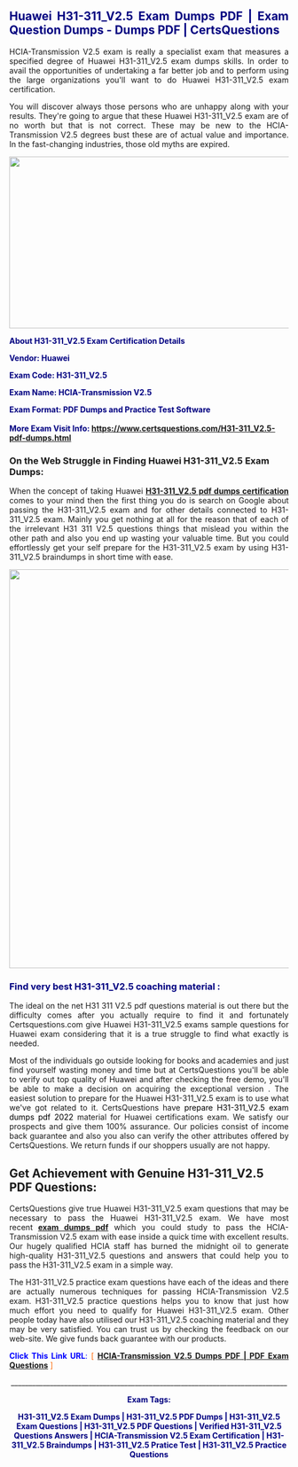 <h2 style="text-align: justify;"><span style="color: #000080;">Huawei H31-311_V2.5 Exam Dumps PDF | Exam Question Dumps - Dumps PDF | CertsQuestions</span></h2>
<p style="text-align: justify;">HCIA-Transmission V2.5 exam is really a specialist exam that measures a specified degree of Huawei  H31-311_V2.5 exam dumps skills. In order to avail the opportunities of undertaking a far better job and to perform using the large organizations you'll want to do Huawei H31-311_V2.5 exam certification.</p>
<p style="text-align: justify;">You will discover always those persons who are unhappy along with your results. They're going to argue that these Huawei  H31-311_V2.5 exam are of no worth but that is not correct. These may be new to the HCIA-Transmission V2.5 degrees bust these are of actual value and importance. In the fast-changing industries, those old myths are expired.</p>
<p><img style="display: block; margin-left: auto; margin-right: auto;" src="https://i.imgur.com/eaP4ae9.png" width="840" height="310" /></p>
<p><span style="color: #000080;"><strong>About H31-311_V2.5 Exam Certification Details</strong></span></p>
<p><span style="color: #000080;"><strong>Vendor: Huawei<br /></strong></span></p>
<p><span style="color: #000080;"><strong>Exam Code: H31-311_V2.5</strong></span></p>
<p><span style="color: #000080;"><strong>Exam Name: HCIA-Transmission V2.5</strong></span></p>
<p><span style="color: #000080;"><strong>Exam Format: PDF Dumps and Practice Test Software<br /><br />More Exam Visit Info: <span style="color: #ff6600;"><a href="https://www.certsquestions.com/H31-311_V2.5-pdf-dumps.html">https://www.certsquestions.com/H31-311_V2.5-pdf-dumps.html</a></span></strong></span></p>
<h3>On the Web Struggle in Finding Huawei H31-311_V2.5 Exam Dumps:</h3>
<p style="text-align: justify;">When the concept of taking Huawei <a href="https://www.certsquestions.com/H31-311_V2.5-pdf-dumps.html"><strong> H31-311_V2.5 pdf dumps certification</strong></a> comes to your mind then the first thing you do is search on Google about passing the H31-311_V2.5 exam and for other details connected to H31-311_V2.5 exam. Mainly you get nothing at all for the reason that of each of the irrelevant H31 311 V2.5 questions things that mislead you within the other path and also you end up wasting your valuable time. But you could effortlessly get your self prepare for the H31-311_V2.5 exam by using H31-311_V2.5 braindumps in short time with ease.</p>
<p><a href="https://www.certsquestions.com/H31-311_V2.5-pdf-dumps.html"><img style="display: block; margin-left: auto; margin-right: auto;" src="https://i.imgur.com/pxhoKQ2.png" width="720" /></a></p>
<h3><span style="color: #000080;">Find very best  H31-311_V2.5 coaching material :</span></h3>
<p style="text-align: justify;">The ideal on the net H31 311 V2.5 pdf questions material is out there but the difficulty comes after you actually require to find it and fortunately Certsquestions.com give Huawei H31-311_V2.5 exams sample questions for Huawei  exam considering that it is a true struggle to find what exactly is needed.</p>
<p style="text-align: justify;">Most of the individuals go outside looking for books and academies and just find yourself wasting money and time but at CertsQuestions you'll be able to verify out top quality of Huawei  and after checking the free demo, you'll be able to make a decision on acquiring the exceptional version . The easiest solution to prepare for the Huawei H31-311_V2.5 exam is to use what we've got related to it. CertsQuestions have <span style="color: #000000;">prepare H31-311_V2.5 exam dumps pdf 2022</span> material for Huawei certifications exam. We satisfy our prospects and give them 100% assurance. Our policies consist of income back guarantee and also you also can verify the other attributes offered by CertsQuestions. We return funds if our shoppers usually are not happy.</p>
<h2>Get Achievement with Genuine H31-311_V2.5 PDF Questions:</h2>
<p style="text-align: justify;">CertsQuestions give true Huawei H31-311_V2.5 exam questions that may be necessary to pass the Huawei  H31-311_V2.5 exam. We have most recent<strong>&nbsp;<a href="https://www.certsquestions.com/">exam dumps pdf</a></strong>&nbsp;which you could study to pass the HCIA-Transmission V2.5 exam with ease inside a quick time with excellent results. Our hugely qualified HCIA staff has burned the midnight oil to generate high-quality H31-311_V2.5 questions and answers that could help you to pass the H31-311_V2.5 exam in a simple way.</p>
<p style="text-align: justify;">The H31-311_V2.5 practice exam questions have each of the ideas and there are actually numerous techniques for passing HCIA-Transmission V2.5 exam. H31-311_V2.5 practice questions helps you to know that just how much effort you need to qualify for Huawei  H31-311_V2.5 exam. Other people today have also utilised our H31-311_V2.5 coaching material and they may be very satisfied. You can trust us by checking the feedback on our web-site. We give funds back guarantee with our products.</p>
<p style="text-align: justify;"><span style="color: #0000ff;"><strong>Click This Link URL</strong>:</span> <span style="color: #ff6600;">[ <strong><a href="https://www.certsquestions.com/hcia-certification.html">HCIA-Transmission V2.5 Dumps PDF | PDF Exam Questions</a></strong> ]</span></p>
<p style="text-align: center;">______________________________________________________________________________</p>
<p style="text-align: center;"><span style="color: #000080;"><strong>Exam Tags:</strong></span></p>
<p style="text-align: center;"><span style="color: #000080;"><strong>H31-311_V2.5 Exam Dumps | H31-311_V2.5 PDF Dumps | H31-311_V2.5 Exam Questions | H31-311_V2.5 PDF Questions | Verified H31-311_V2.5 Questions Answers | HCIA-Transmission V2.5 Exam Certification | H31-311_V2.5 Braindumps | H31-311_V2.5 Pratice Test | H31-311_V2.5 Practice Questions</strong></span></p>
